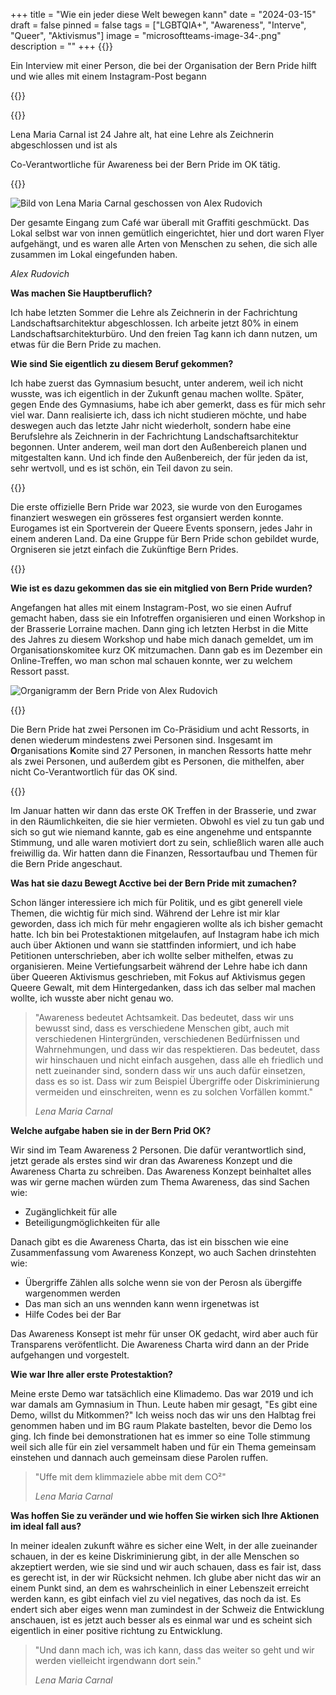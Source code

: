 +++
title = "Wie ein jeder diese Welt bewegen kann"
date = "2024-03-15"
draft = false
pinned = false
tags = ["LGBTQIA+", "Awareness", "Interve", "Queer", "Aktivismus"]
image = "microsoftteams-image-34-.png"
description = ""
+++
{{<lead>}}

Ein Interview mit einer Person, die bei der Organisation der Bern Pride hilft und wie alles mit einem Instagram-Post begann

{{</lead>}}

{{<box>}}

Lena Maria Carnal ist 24 Jahre alt, hat eine Lehre als Zeichnerin abgeschlossen und ist als

Co-Verantwortliche für Awareness bei der Bern Pride im OK tätig.

{{</box>}}

![Bild von Lena Maria Carnal geschossen von Alex Rudovich](microsoftteams-image-41-.png "Bild von Lena Maria Carnal geschossen von Alex Rudovich")

Der gesamte Eingang zum Café war überall mit Graffiti geschmückt. Das Lokal selbst war von innen gemütlich eingerichtet, hier und dort waren Flyer aufgehängt, und es waren alle Arten von Menschen zu sehen, die sich alle zusammen im Lokal eingefunden haben.

*Alex Rudovich*

**Was machen Sie Hauptberuflich?** 

Ich habe letzten Sommer die Lehre als Zeichnerin in der Fachrichtung Landschaftsarchitektur abgeschlossen. Ich arbeite jetzt 80% in einem Landschaftsarchitekturbüro. Und den freien Tag kann ich dann nutzen, um etwas für die Bern Pride zu machen.

**Wie sind Sie eigentlich zu diesem Beruf gekommen?** 

Ich habe zuerst das Gymnasium besucht, unter anderem, weil ich nicht wusste, was ich eigentlich in der Zukunft genau machen wollte. Später, gegen Ende des Gymnasiums, habe ich aber gemerkt, dass es für mich sehr viel war. Dann realisierte ich, dass ich nicht studieren möchte, und habe deswegen auch das letzte Jahr nicht wiederholt, sondern habe eine Berufslehre als Zeichnerin in der Fachrichtung Landschaftsarchitektur begonnen. Unter anderem, weil man dort den Außenbereich planen und mitgestalten kann. Und ich finde den Außenbereich, der für jeden da ist, sehr wertvoll, und es ist schön, ein Teil davon zu sein.

{{<box>}}

Die erste offizielle Bern Pride war 2023, sie wurde von den Eurogames finanziert weswegen ein grösseres fest organsiert werden konnte. Eurogames ist ein Sportverein der Queere Events sponsern, jedes Jahr in einem anderen Land. Da eine Gruppe für Bern Pride schon gebildet wurde, Orgniseren sie jetzt einfach die Zukünftige Bern Prides.

{{</box>}}

**Wie ist es dazu gekommen das sie ein mitglied von Bern Pride wurden?**

Angefangen hat alles mit einem Instagram-Post, wo sie einen Aufruf gemacht haben, dass sie ein Infotreffen organisieren und einen Workshop in der Brasserie Lorraine machen. Dann ging ich letzten Herbst in die Mitte des Jahres zu diesem Workshop und habe mich danach gemeldet, um im Organisationskomitee kurz OK mitzumachen. Dann gab es im Dezember ein Online-Treffen, wo man schon mal schauen konnte, wer zu welchem Ressort passt.

![Organigramm der Bern Pride von Alex Rudovich](prasentation-5.png "Organigramm der Bern Pride")

{{<box>}}

Die Bern Pride hat zwei Personen im Co-Präsidium und acht Ressorts, in denen wiederum mindestens zwei Personen sind. Insgesamt im **O**rganisations **K**omite sind 27 Personen, in manchen Ressorts hatte mehr als zwei Personen, und außerdem gibt es Personen, die mithelfen, aber nicht Co-Verantwortlich für das OK sind.

{{</box>}}

Im Januar hatten wir dann das erste OK Treffen in der Brasserie, und zwar in den Räumlichkeiten, die sie hier vermieten. Obwohl es viel zu tun gab und sich so gut wie niemand kannte, gab es eine angenehme und entspannte Stimmung, und alle waren motiviert dort zu sein, schließlich waren alle auch freiwillig da. Wir hatten dann die Finanzen, Ressortaufbau und Themen für die Bern Pride angeschaut.

**Was hat sie dazu Bewegt Acctive bei der Bern Pride mit zumachen?**

Schon länger interessiere ich mich für Politik, und es gibt generell viele Themen, die wichtig für mich sind. Während der Lehre ist mir klar geworden, dass ich mich für mehr engagieren wollte als ich bisher gemacht hatte. Ich bin bei Protestaktionen mitgelaufen, auf Instagram habe ich mich auch über Aktionen und wann sie stattfinden informiert, und ich habe Petitionen unterschrieben, aber ich wollte selber mithelfen, etwas zu organisieren. Meine Vertiefungsarbeit während der Lehre habe ich dann über Queeren Aktivismus geschrieben, mit Fokus auf Aktivismus gegen Queere Gewalt, mit dem Hintergedanken, dass ich das selber mal machen wollte, ich wusste aber nicht genau wo.

> "Awareness bedeutet Achtsamkeit. Das bedeutet, dass wir uns bewusst sind, dass es verschiedene Menschen gibt, auch mit verschiedenen Hintergründen, verschiedenen Bedürfnissen und Wahrnehmungen, und dass wir das respektieren. Das bedeutet, dass wir hinschauen und nicht einfach ausgehen, dass alle eh friedlich und nett zueinander sind, sondern dass wir uns auch dafür einsetzen, dass es so ist. Dass wir zum Beispiel Übergriffe oder Diskriminierung vermeiden und einschreiten, wenn es zu solchen Vorfällen kommt."
>
> *Lena Maria Carnal*

**Welche aufgabe haben sie in der Bern Prid OK?**

Wir sind im Team Awareness 2 Personen. Die dafür verantwortlich sind, jetzt gerade als erstes sind wir dran das Awareness Konzept und die Awareness Charta zu schreiben. Das Awareness Konzept beinhaltet alles was wir gerne machen würden zum Thema Awareness, das sind Sachen wie:

* Zugänglichkeit für alle
* Beteiligungmöglichkeiten für alle

Danach gibt es die Awareness Charta, das ist ein bisschen wie eine Zusammenfassung vom Awareness Konzept, wo auch Sachen drinstehten wie:

* Übergriffe Zählen alls solche wenn sie von der Perosn als übergiffe wargenommen werden
* Das man sich an uns wennden kann wenn irgenetwas ist
* Hilfe Codes bei der Bar

Das Awareness Konsept ist mehr für unser OK gedacht, wird aber auch für Transparens veröfentlicht. Die Awareness Charta wird dann an der Pride aufgehangen und vorgestelt.

**Wie war Ihre aller erste Protestaktion?**

Meine erste Demo war tatsächlich eine Klimademo. Das war 2019 und ich war damals am Gymnasium in Thun. Leute haben mir gesagt, "Es gibt eine Demo, willst du Mitkommen?" Ich weiss noch das wir uns den Halbtag frei genommen haben und im BG raum Plakate bastelten, bevor die Demo los ging. Ich finde bei demonstrationen hat es immer so eine Tolle stimmung weil sich alle für ein ziel versammelt haben und für ein Thema gemeinsam einstehen und dannach auch gemeinsam diese Parolen ruffen.

> "Uffe mit dem klimmaziele abbe mit dem CO²" 
>
> *Lena Maria Carnal*

**Was hoffen Sie zu veränder und wie hoffen Sie wirken sich Ihre Aktionen im ideal fall aus?**

In meiner idealen zukunft währe es sicher eine Welt, in der alle zueinander schauen, in der es keine Diskriminierung gibt, in der alle Menschen so akzeptiert werden, wie sie sind und wir auch schauen, dass es fair ist, dass es gerecht ist, in der wir Rücksicht nehmen. Ich glube aber nicht das wir an einem Punkt sind, an dem es wahrscheinlich in einer Lebenszeit erreicht werden kann, es gibt einfach viel zu viel negatives, das noch da ist. Es endert sich aber eiges wenn man zumindest in der Schweiz die Entwicklung anschauen, ist es jetzt auch besser als es einmal war und es scheint sich eigentlich in einer positive richtung zu Entwicklung.  

> "Und dann mach ich, was ich kann, dass das weiter so geht und wir werden vielleicht irgendwann dort sein."
>
> *Lena Maria Carnal*